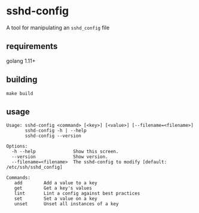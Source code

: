# sshd-config

A tool for manipulating an `sshd_config` file

## requirements

golang 1.11+

## building

```shell
make build
```

## usage

```
Usage: sshd-config <command> [<key>] [<value>] [--filename=<filename>]
       sshd-config -h | --help
       sshd-config --version

Options:
  -h --help              Show this screen.
  --version              Show version.
  --filename=<filename>  The sshd-config to modify [default: /etc/ssh/sshd_config]

Commands:
   add        Add a value to a key
   get        Get a key's values
   lint       Lint a config against best practices
   set        Set a value on a key
   unset      Unset all instances of a key
```
